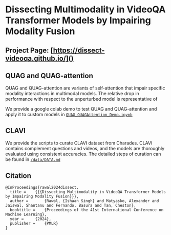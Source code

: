 # Dissecting Multimodality in VideoQA Transformer Models by Impairing Modality Fusion

## Project Page: [https://dissect-videoqa.github.io/]()

## QUAG and QUAG-attention

QUAG and QUAG-attention are variants of self-attention that impair specific modality interactions in multimodal models. The relative drop in performance with respect to the unperturbed model is representative of 

We provide a google colab demo to test QUAG and QUAG-attention and apply it to custom models in [`QUAG_QUAGAttention_Demo.ipynb`](/QUAG_QUAGAttention_Demo.ipynb)

## CLAVI
We provide the scripts to curate CLAVI dataset from Charades. CLAVI contains complement questions and videos, and the models are thoroughly evaluated using consistent accuracies. The detailed steps of curation can be found in [`/data/DATA.md`](/data/DATA.md)

## Citation
```
@InProceedings{rawal2024dissect,
  title = 	 {{{Dissecting Multimodality in VideoQA Transformer Models by Impairing Modality Fusion}}},
  author =       {Rawal, {Ishaan Singh} and Matyasko, Alexander and Jaiswal, Shantanu and Fernando, Basura and Tan, Cheston},
  booktitle = 	 {Proceedings of the 41st International Conference on Machine Learning},
  year = 	 {2024},
  publisher =    {PMLR}
}
```
